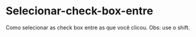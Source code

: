 # Selecionar-check-box-entre
Como selecionar as check box entre as que você clicou. Obs: use o shift.
